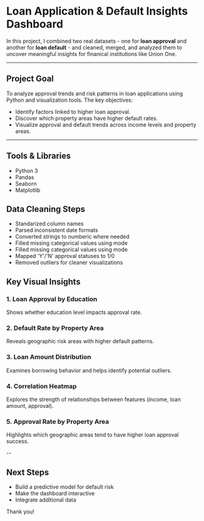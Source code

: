 # Loan Application & Default Insights Dashboard 

In this project, I combined two real datasets - one for **loan approval** and another for **loan default** - and cleaned, merged, and analyzed them
to uncover meaningful insights for finanical institutions like Union One.

--- 

## Project Goal 

To analyze approval trends and risk patterns in loan applications using Python and visualization tools.
The key objectives: 
- Identify factors linked to higher loan approval.
- Discover which property areas have higher default rates.
- Visualize approval and default trends across income levels and property areas.

--- 

## Tools & Libraries 

- Python 3 
- Pandas
- Seaborn
- Matplotlib 

## Data Cleaning Steps 
- Standarized column names
- Parsed inconsistent date formats 
- Converted strings to numberic where needed 
- Filled missing categorical values using mode 
- Filled missing categorical values using mode
- Mapped 'Y'/'N' approval statuses to 1/0
- Removed outliers for cleaner visualizations


## Key Visual Insights 

### 1. Loan Approval by Education
Shows whether education level impacts approval rate.

### 2. Default Rate by Property Area
Reveals geographic risk areas with higher default patterns.

### 3. Loan Amount Distribution
Examines borrowing behavior and helps identify potential outliers.

### 4. Correlation Heatmap
Explores the strength of relationships between features (income, loan amount, approval).

### 5. Approval Rate by Property Area
Highlights which geographic areas tend to have higher loan approval success.

--

## Next Steps 
- Build a predictive model for default risk
- Make the dashboard interactive
- Integrate additional data


Thank you!
